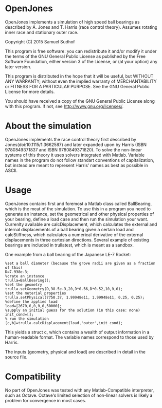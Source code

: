 # OpenJones
OpenJones implements a simulation of high speed ball bearings as described by A. Jones and T. Harris (race control theory). Assumes rotating inner race and stationary outer race.

Copyright (C) 2015 Samuel Sudhof

This program is free software: you can redistribute it and/or modify
it under the terms of the GNU General Public License as published by
the Free Software Foundation, either version 3 of the License, or
(at your option) any later version.

This program is distributed in the hope that it will be useful,
but WITHOUT ANY WARRANTY; without even the implied warranty of
MERCHANTABILITY or FITNESS FOR A PARTICULAR PURPOSE.  See the
GNU General Public License for more details.

You should have received a copy of the GNU General Public License
along with this program.  If not, see <http://www.gnu.org/licenses/>.    

# About the simulation
OpenJones implements the race control theory first described by Jones(doi:10.1115/1.3662587) and later expanded upon by Harris (ISBN 9780849371837 and ISBN 9780849371820). To solve the non-linear systems of this theory it uses solvers integrated with Matlab.
Variable names in the program do not follow standart conventions of capitalization, but instead are meant to represent Harris' names as best as possible in ASCII.

# Usage
OpenJones contains first and foremost a Matlab class called BallBearing, which is the meat of the simulation. To use this in a program you need to generate an instance, set the geometrical and other physical properties of your bearing, define a load case and then run the simulation your want. Currenlty available are calcDisplacement, which calculates the external and internal displacements of a ball bearing given a certain load and calcStiffness, which calculates a numerical derivative of the external displacements in three cartesian directions.
Several example of existing bearings are included in trullatest, which is meant as a sandbox.

One example from a ball bearing of the Japanese LE-7 Rocket:
```
%set a ball diameter (because the grove radii are given as a fraction of this)
D=7.938e-3;
%crate an instance
trulla=BallBearing();
%set the geometry
trulla.setGeometry(D,38.5e-3,20,D*0.56,D*0.52,10,0,0);
%set the meterial properties
trulla.setPhysical(7750.37, 1.99948e11, 1.99948e11, 0.25, 0.25);
%define the applied load
load=[2670,0,0,0,0,50000];
%supply an initial guess for the solution (in this case: none)
init_cond=[];
% run the simulation
[c,b]=trulla.calcDisplacement(load,'outer',init_cond); 
```
This yields a struct c, which contains a wealth of output information in a human-readable format. The variable names correspond to those used by Harris.

The inputs (geometry, physical and load) are described in detail in the source file.

# Compatibility
No part of OpenJones was tested with any Matlab-Compatible interpreter, such as Octave. Octave's limited selection of non-linear solvers is likely a problem for convergence in most cases.
